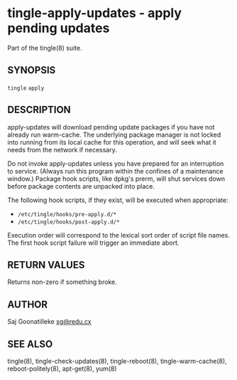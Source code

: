 tingle-apply-updates - apply pending updates
============================================

Part of the tingle(8) suite.


## SYNOPSIS

`tingle` `apply`


## DESCRIPTION

apply-updates will download pending update packages if you have not 
already run warm-cache.  The underlying package manager is not locked 
into running from its local cache for this operation, and will seek what 
it needs from the network if necessary.

Do not invoke apply-updates unless you have prepared for an 
interruption to service.  (Always run this program within the 
confines of a maintenance window.)  Package hook scripts, like 
dpkg's prerm, will shut services down before package contents are 
unpacked into place.

The following hook scripts, if they exist, will be executed when 
appropriate:

- `/etc/tingle/hooks/pre-apply.d/*`
- `/etc/tingle/hooks/post-apply.d/*`

Execution order will correspond to the lexical sort order of script file 
names.  The first hook script failure will trigger an immediate abort.


## RETURN VALUES

Returns non-zero if something broke.


## AUTHOR

Saj Goonatilleke <sg@redu.cx>


## SEE ALSO

tingle(8), tingle-check-updates(8), tingle-reboot(8), 
tingle-warm-cache(8), reboot-politely(8), apt-get(8), yum(8)
